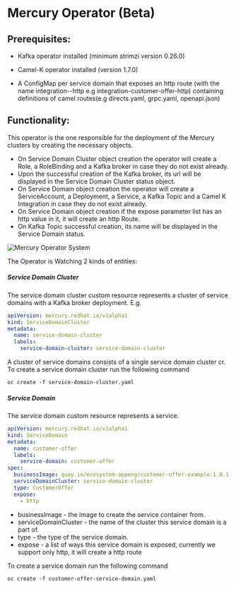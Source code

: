 # Mercury Operator (Beta)
## Prerequisites:

- Kafka operator installed (minimum strimzi version 0.26.0)

- Camel-K operator installed (version 1.7.0)

- A ConfigMap per service domain that exposes an http route
(with the name integration-<service-domain-name>-http e.g integration-customer-offer-http)
containing definitions of camel routes(e.g directs.yaml, grpc.yaml, openapi.json)

## Functionality:
This operator is the one responsible for the deployment of the Mercury clusters by creating the necessary objects.
* On Service Domain Cluster object creation the operator will create a Role, a RoleBinding and a Kafka broker in case they do not exist already.
* Upon the successful creation of the Kafka broker, its url will be displayed in the Service Domain Cluster status object.
* On Service Domain object creation the operator will create a ServiceAccount, a Deployment, a Service, a Kafka Topic and a Camel K Integration in case they do not exist already.
* On Service Domain object creation if the expose parameter list has an http value in it, it will create an http Route.
* On Kafka Topic successful creation, its name will be displayed in the Service Domain status.

![Mercury Operator System](images/mercury-operator.png)

The Operator is Watching 2 kinds of entities:

##### Service Domain Cluster
The service domain cluster custom resource represents a cluster of service domains with a Kafka broker deployment.
E.g.
```yaml
apiVersion: mercury.redhat.io/v1alpha1
kind: ServiceDomainCluster
metadata:
  name: service-domain-cluster
  labels:
    service-domain-cluster: service-domain-cluster
```

A cluster of service domains consists of a single service domain cluster cr.
To create a service domain cluster run the following command
```shell
oc create -f service-domain-cluster.yaml
```

##### Service Domain
The service domain custom resource represents a service.
```yaml
apiVersion: mercury.redhat.io/v1alpha1
kind: ServiceDomain
metadata:
  name: customer-offer
  labels:
    service-domain: customer-offer
spec:
  businessImage: quay.io/ecosystem-appeng/customer-offer-example:1.0.1
  serviceDomainCluster: service-domain-cluster
  type: CustomerOffer
  expose:
    - http
```
* businessImage - the image to create the service container from.
* serviceDomainCluster - the name of the cluster this service domain is a part of.
* type - the type of the service domain.
* expose - a list of ways this service domain is exposed, currently we support only http, it will create a http route 

To create a service domain run the following command
```shell
oc create -f customer-offer-service-domain.yaml
```
